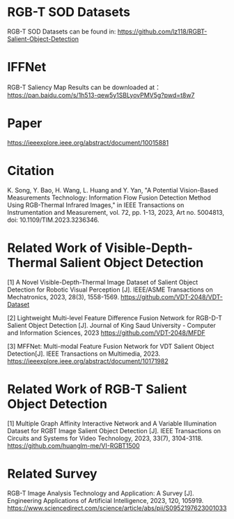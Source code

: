 # RGB-T SOD Datasets
RGB-T SOD Datasets can be found in: https://github.com/lz118/RGBT-Salient-Object-Detection

# IFFNet
RGB-T Saliency Map Results can be downloaded at：https://pan.baidu.com/s/1h513-qew5y1SBLyovPMV5g?pwd=t8w7

# Paper
https://ieeexplore.ieee.org/abstract/document/10015881

# Citation
K. Song, Y. Bao, H. Wang, L. Huang and Y. Yan, "A Potential Vision-Based Measurements Technology: Information Flow Fusion Detection Method Using RGB-Thermal Infrared Images," in IEEE Transactions on Instrumentation and Measurement, vol. 72, pp. 1-13, 2023, Art no. 5004813, doi: 10.1109/TIM.2023.3236346.


#  Related Work of Visible-Depth-Thermal Salient Object Detection
[1]  A Novel Visible-Depth-Thermal Image Dataset of Salient Object Detection for Robotic Visual Perception [J]. IEEE/ASME Transactions on Mechatronics, 2023, 28(3), 1558-1569.
https://github.com/VDT-2048/VDT-Dataset

[2]  Lightweight Multi-level Feature Difference Fusion Network for RGB-D-T Salient Object Detection [J]. Journal of King Saud University - Computer and Information Sciences, 2023
https://github.com/VDT-2048/MFDF

[3]  MFFNet: Multi-modal Feature Fusion Network for VDT Salient Object Detection[J]. IEEE Transactions on Multimedia, 2023.
https://ieeexplore.ieee.org/abstract/document/10171982
 
# Related Work of RGB-T Salient Object Detection
[1]  Multiple Graph Affinity Interactive Network and A Variable Illumination Dataset for RGBT Image Salient Object Detection [J]. IEEE Transactions on Circuits and Systems for Video Technology, 2023, 33(7), 3104-3118.
https://github.com/huanglm-me/VI-RGBT1500

# Related Survey
RGB-T Image Analysis Technology and Application: A Survey [J]. Engineering Applications of Artificial Intelligence,  2023, 120, 105919.
https://www.sciencedirect.com/science/article/abs/pii/S0952197623001033
